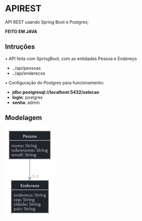 # APIREST
API REST usando Spring Boot e Postgres;

**FEITO EM JAVA**
## Intruções
• API feita com SpringBoot, com as entidades Pessoa e Endereço
 - ../api/pessoas
 - ../api/enderecos

• Configuração do Postgres para funcionamento:
  - **jdbc:postgresql://localhost:5432/selecao**
  - **login**: postgres
  - **senha**: admin
## Modelagem
<img src=modelagem.png>
 
